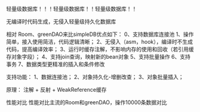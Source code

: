 轻量级数据库！！！轻量级数据库！！轻量级数据库！！

无编译时代码生成，无侵入轻量级持久化数据库

相对 Room、greenDAO来比simpleDB优点如下：
0、支持数据库连接池
1、操作简单，接入使用简洁，代码逻辑清晰；
2、无侵入（asm，hook），编译时不生成代码，提高编译效率；
3、运行时缓存注解，不影响内存的使用和回收（若引用缓存对象字段）；
4、支持join查询，映射新的bean对象
5、支持批量操作
6、支持事务
7、数据类型更精准的插入和条件修改


支持功能：
1、数据连接池；
2、对象持久化-增删改查；
3、对象批量插入；


原理：
注解 + 反射 + WeakReference缓存


性能对比
性能对比主流的Room和greenDAO，操作10000条数据对比




